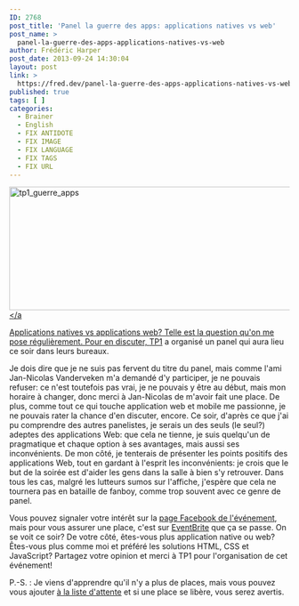 ```yaml
---
ID: 2768
post_title: 'Panel la guerre des apps: applications natives vs web'
post_name: >
  panel-la-guerre-des-apps-applications-natives-vs-web
author: Frédéric Harper
post_date: 2013-09-24 14:30:04
layout: post
link: >
  https://fred.dev/panel-la-guerre-des-apps-applications-natives-vs-web/
published: true
tags: [ ]
categories:
  - Brainer
  - English
  - FIX ANTIDOTE
  - FIX IMAGE
  - FIX LANGUAGE
  - FIX TAGS
  - FIX URL
---
```

<a href="http://fred.dev/wp-content/uploads/2013/09/tp1_guerre_apps.jpg"><img alt="tp1_guerre_apps" src="http://fred.dev/wp-content/uploads/2013/09/tp1_guerre_apps.jpg" width="600" height="222"/></a<p>Applications natives vs applications web? Telle est la question qu'on me pose régulièrement. Pour en discuter, <a href="https://www.tp1.ca/" target="_blank" rel="noopener noreferrer">TP1</a> a organisé un panel qui aura lieu ce soir dans leurs bureaux.</p><p>Je dois dire que je ne suis pas fervent du titre du panel, mais comme l'ami Jan-Nicolas Vanderveken m'a demandé d'y participer, je ne pouvais refuser: ce n'est toutefois pas vrai, je ne pouvais y être au début, mais mon horaire à changer, donc merci à Jan-Nicolas de m'avoir fait une place. De plus, comme tout ce qui touche application web et mobile me passionne, je ne pouvais rater la chance d'en discuter, encore. Ce soir, d'après ce que j'ai pu comprendre des autres panelistes, je serais un des seuls (le seul?) adeptes des applications Web: que cela ne tienne, je suis quelqu'un de pragmatique et chaque option à ses avantages, mais aussi ses inconvénients. De mon côté, je tenterais de présenter les points positifs des applications Web, tout en gardant à l'esprit les inconvénients: je crois que le but de la soirée est d'aider les gens dans la salle à bien s'y retrouver. Dans tous les cas, malgré les lutteurs sumos sur l'affiche, j'espère que cela ne tournera pas en bataille de fanboy, comme trop souvent avec ce genre de panel.</p><p>Vous pouvez signaler votre intérêt sur la <a href="https://www.facebook.com/events/529667260446568/" target="_blank" rel="noopener noreferrer">page Facebook de l'événement</a>, mais pour vous assurer une place, c'est sur <a href="https://guerredesapps.eventbrite.com/" target="_blank" rel="noopener noreferrer">EventBrite</a> que ça se passe. On se voit ce soir? De votre côté, êtes-vous plus application native ou web? Êtes-vous plus comme moi et préféré les solutions HTML, CSS et JavaScript? Partagez votre opinion et merci à TP1 pour l'organisation de cet événement!</p><p>P.-S. : Je viens d'apprendre qu'il n'y a plus de places, mais vous pouvez vous ajouter <a href="https://guerredesapps.eventbrite.com/" target="_blank" rel="noopener noreferrer">à la liste d'attente</a> et si une place se libère, vous serez avertis.</p> 